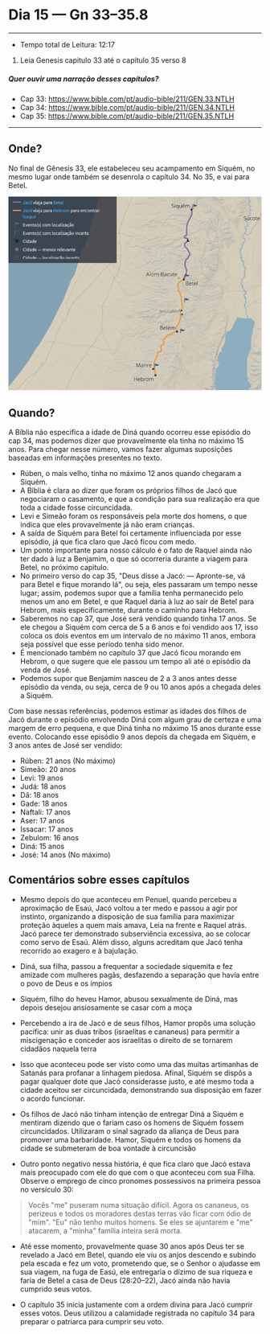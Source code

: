 # Dia 15 — Gn 33–35.8

--- 

- Tempo total de Leitura: 12:17

1. Leia Genesis capitulo 33 até o capítulo 35 verso 8

##### Quer ouvir uma narração desses capítulos?

- Cap 33: https://www.bible.com/pt/audio-bible/211/GEN.33.NTLH
- Cap 34: https://www.bible.com/pt/audio-bible/211/GEN.34.NTLH
- Cap 35: https://www.bible.com/pt/audio-bible/211/GEN.35.NTLH

---

## Onde?

No final de Gênesis 33, ele estabeleceu seu acampamento em Siquém, no mesmo lugar onde também se desenrola o capítulo 34. No 35, e vai para Betel.

![img_1.png](../images/img_24.png)

## Quando?

A Bíblia não especifica a idade de Diná quando ocorreu esse episódio do cap 34, mas podemos dizer que provavelmente ela tinha no máximo 15 anos. Para chegar nesse número, vamos fazer algumas suposições baseadas em informações presentes no texto. 


- Rúben, o mais velho, tinha no máximo 12 anos quando chegaram a Siquém. 
- A Bíblia é clara ao dizer que foram os próprios filhos de Jacó que negociaram o casamento, e que a condição para sua realização era que toda a cidade fosse circuncidada.
- Levi e Simeão foram os responsáveis pela morte dos homens, o que indica que eles provavelmente já não eram crianças.
- A saída de Siquém para Betel foi certamente influenciada por esse episódio, já que fica claro que Jacó ficou com medo.
- Um ponto importante para nosso cálculo é o fato de Raquel ainda não ter dado à luz a Benjamim, o que só ocorreria durante a viagem para Betel, no próximo capítulo.
- No primeiro verso do cap 35, "Deus disse a Jacó: — Apronte-se, vá para Betel e fique morando lá", ou seja, eles passaram um tempo nesse lugar; assim, podemos supor que a família tenha permanecido pelo menos um ano em Betel, e que Raquel daria à luz ao sair de Betel para Hebrom, mais especificamente, durante o caminho para Hebrom.
- Saberemos no cap 37, que José será vendido quando tinha 17 anos. Se ele chegou a Siquém com cerca de 5 a 6 anos e foi vendido aos 17, isso coloca os dois eventos em um intervalo de no máximo 11 anos, embora seja possível que esse período tenha sido menor.
- É mencionado também no capítulo 37 que Jacó ficou morando em Hebrom, o que sugere que ele passou um tempo ali até o episódio da venda de José. 
- Podemos supor que Benjamim nasceu de 2 a 3 anos antes desse episódio da venda, ou seja, cerca de 9 ou 10 anos após a chegada deles a Siquém. 

Com base nessas referências, podemos estimar as idades dos filhos de Jacó durante o episódio envolvendo Diná com algum grau de certeza e uma margem de erro pequena, e que Diná tinha no máximo 15 anos durante esse evento. Colocando esse episódio 9 anos depois da chegada em Siquém, e 3 anos antes de José ser vendido:

- Rúben: 21 anos (No máximo)
- Simeão: 20 anos
- Levi: 19 anos
- Judá: 18 anos
- Dã: 18 anos
- Gade: 18 anos
- Naftali: 17 anos
- Aser: 17 anos
- Issacar: 17 anos
- Zebulom: 16 anos
- Diná: 15 anos
- José: 14 anos (No máximo)


## Comentários sobre esses capítulos

- Mesmo depois do que aconteceu em Penuel, quando percebeu a aproximação de Esaú, Jacó voltou a ter medo e passou a agir por instinto, organizando a disposição de sua família para maximizar proteção àqueles a quem mais amava, Leia na frente e Raquel atrás. Jacó parece ter demonstrado subserviência excessiva, ao se colocar como servo de Esaú. Além disso, alguns acreditam que Jacó tenha recorrido ao exagero e à bajulação.


- Diná, sua filha, passou a frequentar a sociedade siquemita e fez amizade com mulheres pagãs, desfazendo a separação que havia entre o povo de Deus e os ímpios


- Siquém, filho do heveu Hamor, abusou sexualmente de Diná, mas depois desejou ansiosamente se casar com a moça


- Percebendo a ira de Jacó e de seus filhos, Hamor propôs uma solução pacífica: unir as duas tribos (israelitas e cananeus) para permitir a miscigenação e conceder aos israelitas o direito de se tornarem cidadãos naquela terra


- Isso que aconteceu pode ser visto como uma das muitas artimanhas de Satanás para profanar a linhagem piedosa. Afinal, Siquém se dispôs a pagar qualquer dote que Jacó considerasse justo, e até mesmo toda a cidade aceitou ser circuncidada, demonstrando sua disposição em fazer o acordo funcionar.


- Os filhos de Jacó não tinham intenção de entregar Diná a Siquém e mentiram dizendo que o fariam caso os homens de Siquém fossem circuncidados. Utilizaram o sinal sagrado da aliança de Deus para promover uma barbaridade. Hamor, Siquém e todos os homens da cidade se submeteram de boa vontade à circuncisão


- Outro ponto negativo nessa história, é que fica claro que Jacó estava mais preocupado com ele do que com o que aconteceu com sua Filha. Observe o emprego de cinco pronomes possessivos na primeira pessoa no versículo 30: 

> Vocês "me" puseram numa situação difícil. Agora os cananeus, os perizeus e todos os moradores destas terras vão ficar com ódio de "mim". "Eu" não tenho muitos homens. Se eles se ajuntarem e "me" atacarem, a "minha" família inteira será morta.


- Até esse momento, provavelmente quase 30 anos após Deus ter se revelado a Jacó em Betel, quando ele viu os anjos descendo e subindo pela escada e fez um voto, prometendo que, se o Senhor o ajudasse em sua viagem, na fuga de Easú, ele entregaria o dízimo de sua riqueza e faria de Betel a casa de Deus (28:20–22), Jacó ainda não havia cumprido seus votos.


- O capítulo 35 inicia justamente com a ordem divina para Jacó cumprir esses votos. Deus utilizou a calamidade registrada no capítulo 34 para preparar o patriarca para cumprir seu voto.

